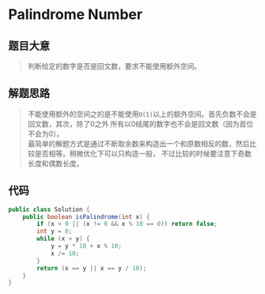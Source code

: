 # Palindrome Number

## 题目大意
> 判断给定的数字是否是回文数，要求不能使用额外空间。

## 解题思路
> 不能使用额外的空间之的是不能使用`O(1)`以上的额外空间。首先负数不会是回文数，其次，除了0之外
所有以0结尾的数字也不会是回文数（因为首位不会为0）。  
最简单的解题方式是通过不断取余数来构造出一个和原数相反的数，然后比较是否相等。稍微优化下可以只构造一般，
不过比较的时候要注意下奇数长度和偶数长度。

## 代码
```java
public class Solution {
    public boolean isPalindrome(int x) {
        if (x < 0 || (x != 0 && x % 10 == 0)) return false;
        int y = 0;
        while (x > y) {
            y = y * 10 + x % 10;
            x /= 10;
        }
        return (x == y || x == y / 10);
    }
}
```